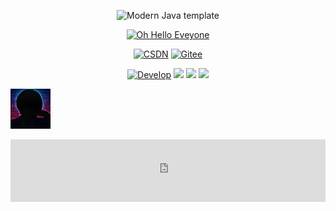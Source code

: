 
<div id="title" align=center>

![Modern Java template][github-sub-title:img]

[![Oh Hello Eveyone](https://github-readme-stats.vercel.app/api?username=zxbdzh&show_icons=true&theme=tokyonight)](https://space.bilibili.com/106360063)

[![CSDN](https://img.shields.io/badge/CSDN-%E7%B4%94%E5%86%AB-green)](https://blog.zxbdwy.online)
[![Gitee](https://img.shields.io/badge/Gitee-Xeubad-red)](https://gitee.com/zxbdzh)

[![Develop](https://img.shields.io/badge/code-Develop-blue)](https://en.wikipedia.org/wiki/Software_development) 
![](https://img.shields.io/badge/每日-雀巢-green) 
![](https://img.shields.io/badge/状态-dead-red) 
![](https://img.shields.io/badge/性别-男-red)

</div>

![头像](image/头像.png)
<iframe src="https://moecount.zxbdwy.online/?mode=ADD_NUM&name=github&min_num_length=5&out_mode=html" frameborder="0" scrolling="no" width="100%" height="100px"></iframe>

[github-sub-title:img]: https://readme-typing-svg.herokuapp.com/?font=Segoe+Script&center=true&lines=zxbdzh
